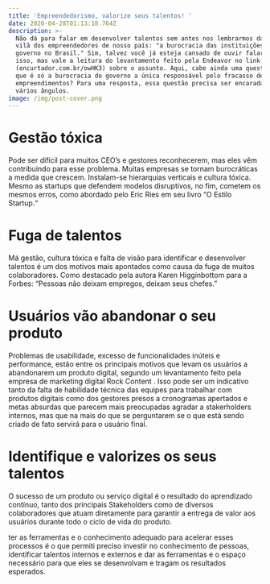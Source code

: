 ```yaml
---
title: 'Empreendedorismo, valorize seus talentos! '
date: 2020-04-28T01:13:18.764Z
description: >-
  Não dá para falar em desenvolver talentos sem antes nos lembrarmos da grande
  vilã dos empreendedores de nosso país: "a burocracia das instituições do
  governo no Brasil." Sim, talvez você já esteja cansado de ouvir falar sobre
  isso, mas vale a leitura do levantamento feito pela Endeavor no link
  (encurtador.com.br/owHK3) sobre o assunto. Aqui, cabe ainda uma questão: será
  que é só a burocracia do governo a única responsável pelo fracasso de muitos
  empreendimentos? Para uma resposta, essa questão precisa ser encarada de
  vários ângulos.
image: /img/post-cover.png
---
```

# Gestão tóxica

Pode ser difícil para muitos CEO’s e gestores reconhecerem, mas eles vêm contribuindo para esse problema. Muitas empresas se tornam burocráticas a medida que crescem. Instalam-se hierarquias verticais e cultura tóxica. Mesmo as startups que defendem modelos disruptivos, no fim, cometem os mesmos erros, como abordado pelo Eric Ries em seu livro “O Estilo Startup.“

#  Fuga de talentos

Má gestão, cultura tóxica e falta de visão para identificar e desenvolver talentos é um dos motivos mais apontados como causa da fuga de muitos colaboradores. Como destacado pela autora Karen Higginbottom para a Forbes: “Pessoas não deixam empregos, deixam seus chefes.”

# Usuários vão abandonar o seu produto

Problemas de usabilidade, excesso de funcionalidades inúteis e performance, estão entre os principais motivos que levam os usuários a abandonarem um produto digital, segundo um levantamento feito pela empresa de marketing digital Rock Content . Isso pode ser um indicativo tanto da falta de habilidade técnica das equipes para trabalhar com produtos digitais como dos gestores presos a cronogramas apertados e metas absurdas que parecem mais preocupadas agradar a stakerholders internos, mas que na mais do que se perguntarem se o que está sendo criado de fato servirá para o usuário final.



# Identifique e valorizes os seus talentos

O sucesso de um produto ou serviço digital é o resultado do aprendizado contínuo, tanto dos principais Stakeholders como de diversos colaboradores que atuam diretamente para garantir a entrega de valor aos usuários durante todo o ciclo de vida do produto.

 ter as ferramentas e o conhecimento adequado para acelerar esses processos é o que permiti preciso investir no conhecimento de pessoas, identificar talentos internos e externos e dar as ferramentas e o espaço necessário para que eles se desenvolvam e tragam os resultados esperados.
